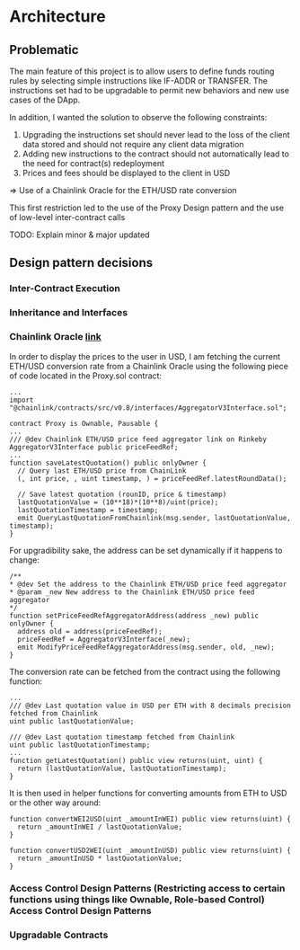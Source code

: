 # Architecture

## Problematic

The main feature of this project is to allow users to define funds routing rules by selecting simple instructions like IF-ADDR or TRANSFER. The instructions set had to be upgradable to permit new behaviors and new use cases of the DApp.

In addition, I wanted the solution to observe the following constraints:

1. Upgrading the instructions set should never lead to the loss of the client data stored and should not require any client data migration
2. Adding new instructions to the contract should not automatically lead to the need for contract(s) redeployment
3. Prices and fees should be displayed to the client in USD

=> Use of a Chainlink Oracle for the ETH/USD rate conversion

This first restriction led to the use of the Proxy Design pattern and the use of low-level inter-contract calls

TODO: Explain minor & major updated

## Design pattern decisions

### Inter-Contract Execution

### Inheritance and Interfaces

### Chainlink Oracle [link](https://docs.chain.link/docs/get-the-latest-price/)

In order to display the prices to the user in USD, I am fetching the current ETH/USD conversion rate from a Chainlink Oracle using the following piece of code located in the Proxy.sol contract:

```
...
import "@chainlink/contracts/src/v0.8/interfaces/AggregatorV3Interface.sol";

contract Proxy is Ownable, Pausable {
...
/// @dev Chainlink ETH/USD price feed aggregator link on Rinkeby
AggregatorV3Interface public priceFeedRef;
...
function saveLatestQuotation() public onlyOwner {
  // Query last ETH/USD price from ChainLink
  (, int price, , uint timestamp, ) = priceFeedRef.latestRoundData();

  // Save latest quotation (rounID, price & timestamp)
  lastQuotationValue = (10**18)*(10**8)/uint(price);
  lastQuotationTimestamp = timestamp;
  emit QueryLastQuotationFromChainlink(msg.sender, lastQuotationValue, timestamp);
}
```
For upgradibility sake, the address can be set dynamically if it happens to change:

```
/**
* @dev Set the address to the Chainlink ETH/USD price feed aggregator
* @param _new New address to the Chainlink ETH/USD price feed aggregator
*/
function setPriceFeedRefAggregatorAddress(address _new) public onlyOwner {
  address old = address(priceFeedRef);
  priceFeedRef = AggregatorV3Interface(_new);
  emit ModifyPriceFeedRefAggregatorAddress(msg.sender, old, _new);
}
```

The conversion rate can be fetched from the contract using the following function:

```
...
/// @dev Last quotation value in USD per ETH with 8 decimals precision fetched from Chainlink
uint public lastQuotationValue;

/// @dev Last quotation timestamp fetched from Chainlink
uint public lastQuotationTimestamp;
...
function getLatestQuotation() public view returns(uint, uint) {
  return (lastQuotationValue, lastQuotationTimestamp);
}
```

It is then used in helper functions for converting amounts from ETH to USD or the other way around:

```
function convertWEI2USD(uint _amountInWEI) public view returns(uint) {
  return _amountInWEI / lastQuotationValue;
}

function convertUSD2WEI(uint _amountInUSD) public view returns(uint) {
  return _amountInUSD * lastQuotationValue;
}
```

### Access Control Design Patterns (Restricting access to certain functions using things like Ownable, Role-based Control) Access Control Design Patterns

### Upgradable Contracts
